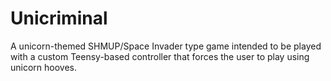 # Unicriminal
A unicorn-themed SHMUP/Space Invader type game intended to be played with a custom Teensy-based controller that forces the user to play using unicorn hooves.
